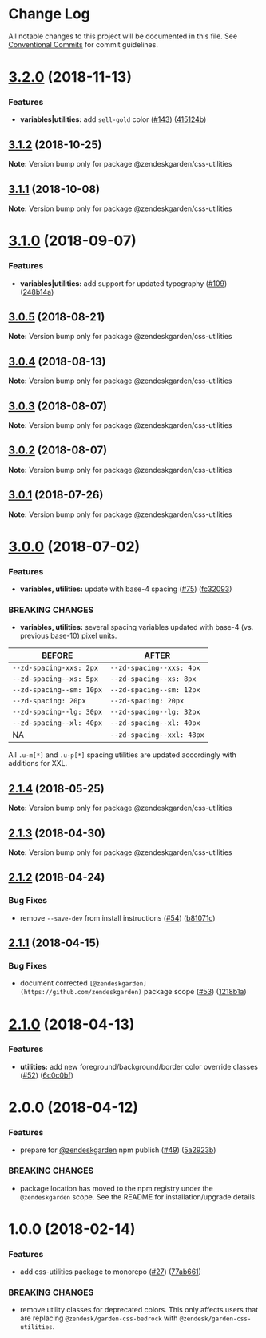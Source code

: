 # Change Log

All notable changes to this project will be documented in this file.
See [Conventional Commits](https://conventionalcommits.org) for commit guidelines.

# [3.2.0](https://github.com/zendeskgarden/css-components/compare/@zendeskgarden/css-utilities@3.1.2...@zendeskgarden/css-utilities@3.2.0) (2018-11-13)


### Features

* **variables|utilities:** add `sell-gold` color ([#143](https://github.com/zendeskgarden/css-components/issues/143)) ([415124b](https://github.com/zendeskgarden/css-components/commit/415124b))





## [3.1.2](https://github.com/zendeskgarden/css-components/compare/@zendeskgarden/css-utilities@3.1.1...@zendeskgarden/css-utilities@3.1.2) (2018-10-25)

**Note:** Version bump only for package @zendeskgarden/css-utilities





## [3.1.1](https://github.com/zendeskgarden/css-components/compare/@zendeskgarden/css-utilities@3.1.0...@zendeskgarden/css-utilities@3.1.1) (2018-10-08)

**Note:** Version bump only for package @zendeskgarden/css-utilities





<a name="3.1.0"></a>
# [3.1.0](https://github.com/zendeskgarden/css-components/compare/@zendeskgarden/css-utilities@3.0.5...@zendeskgarden/css-utilities@3.1.0) (2018-09-07)


### Features

* **variables|utilities:** add support for updated typography ([#109](https://github.com/zendeskgarden/css-components/issues/109)) ([248b14a](https://github.com/zendeskgarden/css-components/commit/248b14a))





<a name="3.0.5"></a>
## [3.0.5](https://github.com/zendeskgarden/css-components/compare/@zendeskgarden/css-utilities@3.0.4...@zendeskgarden/css-utilities@3.0.5) (2018-08-21)

**Note:** Version bump only for package @zendeskgarden/css-utilities





<a name="3.0.4"></a>
## [3.0.4](https://github.com/zendeskgarden/css-components/compare/@zendeskgarden/css-utilities@3.0.3...@zendeskgarden/css-utilities@3.0.4) (2018-08-13)

**Note:** Version bump only for package @zendeskgarden/css-utilities





<a name="3.0.3"></a>
## [3.0.3](https://github.com/zendeskgarden/css-components/compare/@zendeskgarden/css-utilities@3.0.2...@zendeskgarden/css-utilities@3.0.3) (2018-08-07)




**Note:** Version bump only for package @zendeskgarden/css-utilities

<a name="3.0.2"></a>
## [3.0.2](https://github.com/zendeskgarden/css-components/compare/@zendeskgarden/css-utilities@3.0.1...@zendeskgarden/css-utilities@3.0.2) (2018-08-07)




**Note:** Version bump only for package @zendeskgarden/css-utilities

<a name="3.0.1"></a>
## [3.0.1](https://github.com/zendeskgarden/css-components/compare/@zendeskgarden/css-utilities@3.0.0...@zendeskgarden/css-utilities@3.0.1) (2018-07-26)




**Note:** Version bump only for package @zendeskgarden/css-utilities

<a name="3.0.0"></a>
# [3.0.0](https://github.com/zendeskgarden/css-components/compare/@zendeskgarden/css-utilities@2.1.4...@zendeskgarden/css-utilities@3.0.0) (2018-07-02)


### Features

* **variables, utilities:** update with base-4 spacing ([#75](https://github.com/zendeskgarden/css-components/issues/75)) ([fc32093](https://github.com/zendeskgarden/css-components/commit/fc32093))


### BREAKING CHANGES

* **variables, utilities:** several spacing variables updated with base-4 (vs. previous base-10) pixel units.

| BEFORE | AFTER |
| -------- | ------- |
| `--zd-spacing-xxs: 2px` | `--zd-spacing--xxs: 4px` |
| `--zd-spacing--xs: 5px` | `--zd-spacing--xs: 8px` |
| `--zd-spacing--sm: 10px` | `--zd-spacing--sm: 12px` |
| `--zd-spacing: 20px` | `--zd-spacing: 20px` |
| `--zd-spacing--lg: 30px` | `--zd-spacing--lg: 32px` |
| `--zd-spacing--xl: 40px` | `--zd-spacing--xl: 40px` |
| NA | `--zd-spacing--xxl: 48px` |

All `.u-m[*]` and `.u-p[*]` spacing utilities are updated accordingly with additions for XXL.




<a name="2.1.4"></a>
## [2.1.4](https://github.com/zendeskgarden/css-components/compare/@zendeskgarden/css-utilities@2.1.3...@zendeskgarden/css-utilities@2.1.4) (2018-05-25)




**Note:** Version bump only for package @zendeskgarden/css-utilities

<a name="2.1.3"></a>
## [2.1.3](https://github.com/zendeskgarden/css-components/compare/@zendeskgarden/css-utilities@2.1.2...@zendeskgarden/css-utilities@2.1.3) (2018-04-30)




**Note:** Version bump only for package @zendeskgarden/css-utilities

<a name="2.1.2"></a>
## [2.1.2](https://github.com/zendeskgarden/css-components/compare/@zendeskgarden/css-utilities@2.1.1...@zendeskgarden/css-utilities@2.1.2) (2018-04-24)


### Bug Fixes

* remove `--save-dev` from install instructions ([#54](https://github.com/zendeskgarden/css-components/issues/54)) ([b81071c](https://github.com/zendeskgarden/css-components/commit/b81071c))




<a name="2.1.1"></a>
## [2.1.1](https://github.com/zendeskgarden/css-components/compare/@zendeskgarden/css-utilities@2.1.0...@zendeskgarden/css-utilities@2.1.1) (2018-04-15)


### Bug Fixes

* document corrected `[@zendeskgarden](https://github.com/zendeskgarden)` package scope ([#53](https://github.com/zendeskgarden/css-components/issues/53)) ([1218b1a](https://github.com/zendeskgarden/css-components/commit/1218b1a))




<a name="2.1.0"></a>
# [2.1.0](https://github.com/zendeskgarden/css-components/compare/@zendeskgarden/css-utilities@2.0.0...@zendeskgarden/css-utilities@2.1.0) (2018-04-13)


### Features

* **utilities:** add new foreground/background/border color override classes ([#52](https://github.com/zendeskgarden/css-components/issues/52)) ([6c0c0bf](https://github.com/zendeskgarden/css-components/commit/6c0c0bf))




<a name="2.0.0"></a>
# 2.0.0 (2018-04-12)


### Features

* prepare for [@zendeskgarden](https://github.com/zendeskgarden) npm publish ([#49](https://github.com/zendeskgarden/css-components/issues/49)) ([5a2923b](https://github.com/zendeskgarden/css-components/commit/5a2923b))


### BREAKING CHANGES

* package location has moved to the npm registry under the `@zendeskgarden` scope. See the README for installation/upgrade details.




<a name="1.0.0"></a>
# 1.0.0 (2018-02-14)


### Features

* add css-utilities package to monorepo ([#27](https://github.com/zendeskgarden/css-components/issues/27)) ([77ab661](https://github.com/zendeskgarden/css-components/commit/77ab661))


### BREAKING CHANGES

* remove utility classes for deprecated colors. This only affects users that are replacing `@zendesk/garden-css-bedrock` with `@zendesk/garden-css-utilities`.
